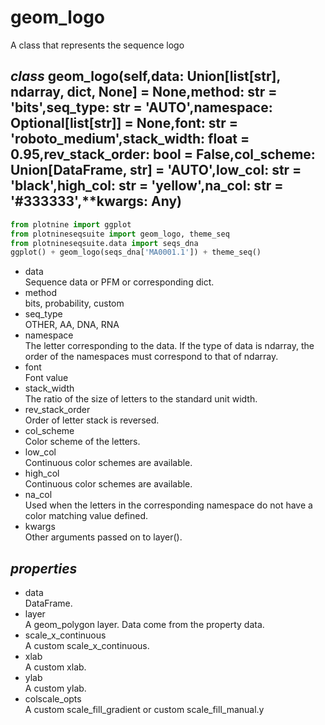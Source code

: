 # geom_logo
A class that represents the sequence logo
## *class* geom_logo(self,data: Union[list[str], ndarray, dict, None] = None,method: str = 'bits',seq_type: str = 'AUTO',namespace: Optional[list[str]] = None,font: str = 'roboto_medium',stack_width: float = 0.95,rev_stack_order: bool = False,col_scheme: Union[DataFrame, str] = 'AUTO',low_col: str = 'black',high_col: str = 'yellow',na_col: str = '#333333',**kwargs: Any)
```python
from plotnine import ggplot
from plotnineseqsuite import geom_logo, theme_seq
from plotnineseqsuite.data import seqs_dna
ggplot() + geom_logo(seqs_dna['MA0001.1']) + theme_seq()
```
- data    
Sequence data or PFM or corresponding dict.
- method    
bits, probability, custom
- seq_type    
OTHER, AA, DNA, RNA
- namespace    
The letter corresponding to the data. If the type of data is ndarray, the order of the namespaces must correspond to that of ndarray.
- font    
Font value
- stack_width    
The ratio of the size of letters to the standard unit width.
- rev_stack_order    
Order of letter stack is reversed.
- col_scheme    
Color scheme of the letters.
- low_col    
Continuous color schemes are available.
- high_col    
Continuous color schemes are available.
- na_col    
Used when the letters in the corresponding namespace do not have a color matching value defined.
- kwargs    	
Other arguments passed on to layer().
## *properties*
- data    
DataFrame.
- layer    
A geom_polygon layer. Data come from the property data.
- scale_x_continuous    
A custom scale_x_continuous.
- xlab    
A custom xlab.
- ylab    
A custom ylab.
- colscale_opts    
A custom scale_fill_gradient or custom scale_fill_manual.y